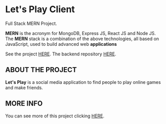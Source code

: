 # Let's Play Client

Full Stack MERN Project.

**MERN** is the acronym for MongoDB, Express JS, React JS and Node JS. The **MERN** stack is a combination of the above technologies, all based on JavaScript, used to build advanced web **applications**

See the project [HERE](https://lets-play-iron.netlify.app/).
The backend repository [HERE](https://github.com/jeanclg/lets-play-server).

## ABOUT THE PROJECT

**Let's Play** is a social media application to find people to play online games and make friends.

## MORE INFO

You can see more of this project clicking [HERE](https://slides.com/felipeborg/letsplay).
